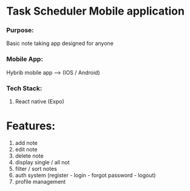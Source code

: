 # Task Scheduler Mobile application
### Purpose:
Basic note taking app designed for anyone

### Mobile App:
Hybrib mobile app --> (IOS / Android)

### Tech Stack:
1. React native (Expo)

# Features:
1. add note
2. edit note
3. delete note
4. display single / all not
5. filter / sort notes
6. auth system (register - login - forgot password - logout)
7. profile management
